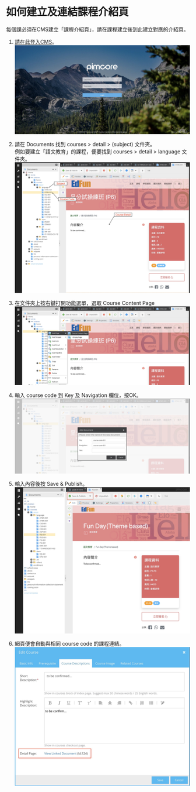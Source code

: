 # 如何建立及連結課程介紹頁

每個課必須在CMS建立「課程介紹頁」，請在課程建立後到此建立對應的介紹頁。<br>
1. [請在此登入CMS](http://cpie.dq.hk/admin)。
![](images/14.jpg)

2. 請在 Documents 找到 courses > detail > (subject) 文件夾。<br>
例如要建立「語文教育」的課程，便要找到 courses > detail > language 文件夾。
![](images/11.jpg)

3. 在文件夾上按右鍵打開功能選單，選取 Course Content Page
![](images/12.jpg)

4. 輸入 course code 到 Key 及 Navigation 欄位，按OK。
![](images/13.jpg)

5. 輸入內容後按 Save & Publish。
![](images/15.jpg)

6. 網頁便會自動與相同 course code 的課程連結。
![](images/16.jpg)